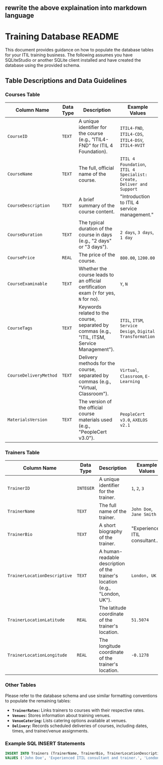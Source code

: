 ## rewrite the above explaination into markdown language

# Training Database README

This document provides guidance on how to populate the database tables for your ITIL training business.  The following assumes you have SQLiteStudio or another SQLite client installed and have created the database using the provided schema.

## Table Descriptions and Data Guidelines

### **Courses Table**

| Column Name          | Data Type | Description                                                                                                                                                                                    | Example Values                                                                                                  |
| -------------------- | --------- | ---------------------------------------------------------------------------------------------------------------------------------------------------------------------------------------------- | ------------------------------------------------------------------------------------------------------------- |
| `CourseID`             | `TEXT`      | A unique identifier for the course (e.g., "ITIL4-FND" for ITIL 4 Foundation).                                                                                                                   | `ITIL4-FND`, `ITIL4-CDS`, `ITIL4-DSV`, `ITIL4-HVIT`                                                                      |
| `CourseName`           | `TEXT`      | The full, official name of the course.                                                                                                                                                        | `ITIL 4 Foundation`, `ITIL 4 Specialist: Create, Deliver and Support`                                              |
| `CourseDescription`    | `TEXT`      | A brief summary of the course content.                                                                                                                                                        | "Introduction to ITIL 4 service management."                                                                  |
| `CourseDuration`       | `TEXT`      | The typical duration of the course in days (e.g., "2 days" or "3 days").                                                                                                                      | `2 days`, `3 days`, `1 day`                                                                                        |
| `CoursePrice`          | `REAL`      | The price of the course.                                                                                                                                                                     | `800.00`, `1200.00`                                                                                              |
| `CourseExaminable`     | `TEXT`      | Whether the course leads to an official certification exam (`Y` for yes, `N` for no).                                                                                                        | `Y`, `N`                                                                                                        |
| `CourseTags`           | `TEXT`      | Keywords related to the course, separated by commas (e.g., "ITIL, ITSM, Service Management").                                                                                                | `ITIL`, `ITSM`, `Service Design`, `Digital Transformation`                                                            |
| `CourseDeliveryMethod` | `TEXT`      | Delivery methods for the course, separated by commas (e.g., "Virtual, Classroom").                                                                                                            | `Virtual`, `Classroom`, `E-Learning`                                                                                |
| `MaterialsVersion`     | `TEXT`      | The version of the official course materials used (e.g., "PeopleCert v3.0").                                                                                                                 | `PeopleCert v3.0`, `AXELOS v2.1`                                                                                  |

### **Trainers Table**

| Column Name               | Data Type | Description                                                                      | Example Values                    |
| ------------------------- | --------- | -------------------------------------------------------------------------------- | --------------------------------- |
| `TrainerID`                 | `INTEGER`   | A unique identifier for the trainer.                                               | `1`, `2`, `3`                          |
| `TrainerName`               | `TEXT`      | The full name of the trainer.                                                     | `John Doe`, `Jane Smith`               |
| `TrainerBio`                | `TEXT`      | A short biography of the trainer.                                                  | "Experienced ITIL consultant..." |
| `TrainerLocationDescriptive` | `TEXT`      | A human-readable description of the trainer's location (e.g., "London, UK").       | `London, UK`                       |
| `TrainerLocationLatitude`    | `REAL`      | The latitude coordinate of the trainer's location.                                | `51.5074`                            |
| `TrainerLocationLongitude`   | `REAL`      | The longitude coordinate of the trainer's location.                               | `-0.1278`                            |

### Other Tables

Please refer to the database schema and use similar formatting conventions to populate the remaining tables:

*   **`TrainerRates`:** Links trainers to courses with their respective rates.
*   **`Venues`:** Stores information about training venues.
*   **`VenueCatering`:**  Lists catering options available at venues.
*   **`Delivery`:**  Records scheduled deliveries of courses, including dates, times, and trainer/venue assignments. 

### Example SQL INSERT Statements

```sql
INSERT INTO Trainers (TrainerName, TrainerBio, TrainerLocationDescriptive, TrainerLocationLatitude, TrainerLocationLongitude)
VALUES ('John Doe', 'Experienced ITIL consultant and trainer.', 'London, UK', 51.5074, -0.1278);
```
